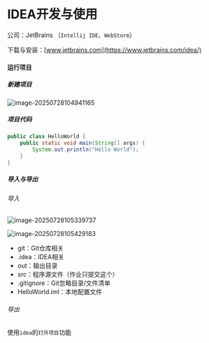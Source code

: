 # IDEA开发与使用

公司：JetBrains （`Intellij IDE`、`WebStorm`）

下载与安装：[www.jetbrains.com](https://www.jetbrains.com/idea/)

#### 运行项目

##### 新建项目

![image-20250728104941165](images\image-20250728104941165.png)



##### 项目代码


```java
public class HelloWorld {
    public static void main(String[] args) {
        System.out.println("Hello World");
    }
}
```



##### 导入与导出

###### 导入

![image-20250728105339737](images\image-20250728105339737.png)



![image-20250728105429183](images\image-20250728105429183.png)

- git：Git仓库相关
- .idea：IDEA相关
- out：输出目录
- src：程序源文件（作业只提交这个）
- .gitignore：Git忽略目录/文件清单
- HelloWorld.iml：本地配置文件

###### 导出

使用`idea`的`打开项目`功能
